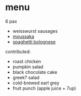 # menu

6 pax

* weisswurst sausages
* [moussaka](../recipes/moussaka.md)
* [spaghetti bolognese](../in-progress/pasta-bolognese.md)

contributed:

* roast chicken
* pumpkin salad
* black chocolate cake
* greek? salad
* cold-brewed earl grey
* fruit punch (apple juice + 7up)
